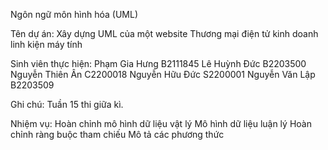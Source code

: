 Ngôn ngữ môn hình hóa (UML) 

Tên dự án: Xây dựng UML của một website Thương mại điện tử kinh doanh linh kiện máy tính

Sinh viên thực hiện:
Phạm Gia Hưng    B2111845 
Lê Huỳnh Đức     B2203500
Nguyễn Thiên Ân  C2200018
Nguyễn Hữu Đức   S2200001
Nguyễn Văn Lập   B2203509 

Ghi chú: Tuần 15 thi giữa kì.

Nhiệm vụ:
Hoàn chỉnh mô hình dữ liệu vật lý
Mô hình dữ liệu luận lý
Hoàn chỉnh ràng buộc tham chiếu
Mô tả các phương thức
